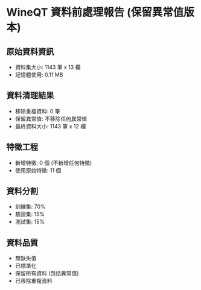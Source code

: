 
# WineQT 資料前處理報告 (保留異常值版本)

## 原始資料資訊
- 資料集大小: 1143 筆 x 13 欄
- 記憶體使用: 0.11 MB

## 資料清理結果
- 移除重複資料: 0 筆
- 保留異常值: 不移除任何異常值
- 最終資料大小: 1143 筆 x 12 欄

## 特徵工程
- 新增特徵: 0 個 (不新增任何特徵)
- 使用原始特徵: 11 個

## 資料分割
- 訓練集: 70%
- 驗證集: 15%  
- 測試集: 15%

## 資料品質
- 無缺失值
- 已標準化
- 保留所有資料 (包括異常值)
- 已移除重複資料
        